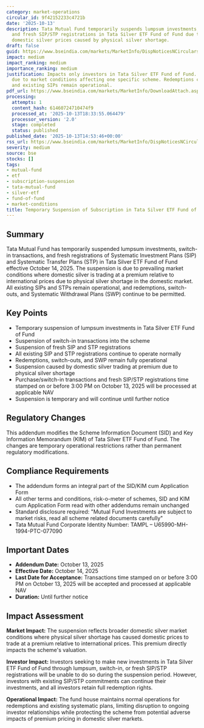 ```yaml
---
category: market-operations
circular_id: 9f42152233c4721b
date: '2025-10-13'
description: Tata Mutual Fund temporarily suspends lumpsum investments, switch-ins,
  and fresh SIP/STP registrations in Tata Silver ETF Fund of Fund due to premium in
  domestic silver prices caused by physical silver shortage.
draft: false
guid: https://www.bseindia.com/markets/MarketInfo/DispNoticesNCirculars.aspx?Noticeid={7CECFCC9-8D13-420A-A4AE-B16817F60AB8}&noticeno=20251013-61&dt=10/13/2025&icount=61&totcount=65&flag=0
impact: medium
impact_ranking: medium
importance_ranking: medium
justification: Impacts only investors in Tata Silver ETF Fund of Fund. Temporary measure
  due to market conditions affecting one specific scheme. Redemptions continue normally
  and existing SIPs remain operational.
pdf_url: https://www.bseindia.com/markets/MarketInfo/DownloadAttach.aspx?id=20251013-61&attachedId=d9584fae-ed00-409a-9496-2f03a332e56c
processing:
  attempts: 1
  content_hash: 61460724710474f9
  processed_at: '2025-10-13T18:33:55.064479'
  processor_version: '2.0'
  stage: completed
  status: published
published_date: '2025-10-13T14:53:46+00:00'
rss_url: https://www.bseindia.com/markets/MarketInfo/DispNoticesNCirculars.aspx?Noticeid={7CECFCC9-8D13-420A-A4AE-B16817F60AB8}&noticeno=20251013-61&dt=10/13/2025&icount=61&totcount=65&flag=0
severity: medium
source: bse
stocks: []
tags:
- mutual-fund
- etf
- subscription-suspension
- tata-mutual-fund
- silver-etf
- fund-of-fund
- market-conditions
title: Temporary Suspension of Subscription in Tata Silver ETF Fund of Fund
---
```


## Summary

Tata Mutual Fund has temporarily suspended lumpsum investments, switch-in transactions, and fresh registrations of Systematic Investment Plans (SIP) and Systematic Transfer Plans (STP) in Tata Silver ETF Fund of Fund effective October 14, 2025. The suspension is due to prevailing market conditions where domestic silver is trading at a premium relative to international prices due to physical silver shortage in the domestic market. All existing SIPs and STPs remain operational, and redemptions, switch-outs, and Systematic Withdrawal Plans (SWP) continue to be permitted.

## Key Points

- Temporary suspension of lumpsum investments in Tata Silver ETF Fund of Fund
- Suspension of switch-in transactions into the scheme
- Suspension of fresh SIP and STP registrations
- All existing SIP and STP registrations continue to operate normally
- Redemptions, switch-outs, and SWP remain fully operational
- Suspension caused by domestic silver trading at premium due to physical silver shortage
- Purchase/switch-in transactions and fresh SIP/STP registrations time stamped on or before 3:00 PM on October 13, 2025 will be processed at applicable NAV
- Suspension is temporary and will continue until further notice

## Regulatory Changes

This addendum modifies the Scheme Information Document (SID) and Key Information Memorandum (KIM) of Tata Silver ETF Fund of Fund. The changes are temporary operational restrictions rather than permanent regulatory modifications.

## Compliance Requirements

- The addendum forms an integral part of the SID/KIM cum Application Form
- All other terms and conditions, risk-o-meter of schemes, SID and KIM cum Application Form read with other addendums remain unchanged
- Standard disclosure required: "Mutual Fund Investments are subject to market risks, read all scheme related documents carefully"
- Tata Mutual Fund Corporate Identity Number: TAMPL – U65990-MH-1994-PTC-077090

## Important Dates

- **Addendum Date:** October 13, 2025
- **Effective Date:** October 14, 2025
- **Last Date for Acceptance:** Transactions time stamped on or before 3:00 PM on October 13, 2025 will be accepted and processed at applicable NAV
- **Duration:** Until further notice

## Impact Assessment

**Market Impact:** The suspension reflects broader domestic silver market conditions where physical silver shortage has caused domestic prices to trade at a premium relative to international prices. This premium directly impacts the scheme's valuation.

**Investor Impact:** Investors seeking to make new investments in Tata Silver ETF Fund of Fund through lumpsum, switch-in, or fresh SIP/STP registrations will be unable to do so during the suspension period. However, investors with existing SIP/STP commitments can continue their investments, and all investors retain full redemption rights.

**Operational Impact:** The fund house maintains normal operations for redemptions and existing systematic plans, limiting disruption to ongoing investor relationships while protecting the scheme from potential adverse impacts of premium pricing in domestic silver markets.